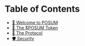 # Table of Contents

* [👋 Welcome to POSUM](README.md)
* [💎 The $POSUM Token](tokenomics/the-posum-token.md)
* [🏦 The Protocol](protocol/the-pools.md)
* [🛡️ Security](security/our-commitment.md)